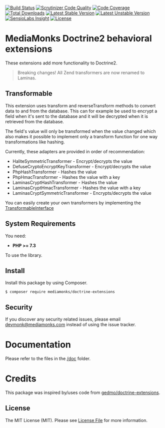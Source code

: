 [![Build Status](https://travis-ci.org/mediamonks/doctrine-extensions.svg?branch=master)](https://travis-ci.org/mediamonks/doctrine-extensions)
[![Scrutinizer Code Quality](https://scrutinizer-ci.com/g/MediaMonks/doctrine-extensions/badges/quality-score.png?b=master)](https://scrutinizer-ci.com/g/mediamonks/doctrine-extensions/?branch=master)
[![Code Coverage](https://scrutinizer-ci.com/g/mediamonks/doctrine-extensions/badges/coverage.png?b=master)](https://scrutinizer-ci.com/g/mediamonks/doctrine-extensions/?branch=master)
[![Total Downloads](https://poser.pugx.org/mediamonks/doctrine-extensions/downloads)](https://packagist.org/packages/mediamonks/doctrine-extensions)
[![Latest Stable Version](https://poser.pugx.org/mediamonks/doctrine-extensions/v/stable)](https://packagist.org/packages/mediamonks/doctrine-extensions)
[![Latest Unstable Version](https://poser.pugx.org/mediamonks/doctrine-extensions/v/unstable)](https://packagist.org/packages/mediamonks/doctrine-extensions)
[![SensioLabs Insight](https://img.shields.io/sensiolabs/i/c42e43fd-9c7b-47e1-8264-3a98961e9236.svg)](https://insight.sensiolabs.com/projects/c69936a4-afbf-4889-8b15-cf041a056d43)
[![License](https://poser.pugx.org/mediamonks/doctrine-extensions/license)](https://packagist.org/packages/mediamonks/doctrine-extensions)

# MediaMonks Doctrine2 behavioral extensions

These extensions add more functionality to Doctrine2.

> Breaking changes! All Zend transformers are now renamed to Laminas.
  
## Transformable

This extension uses transform and reverseTransform methods to convert data to and from the database. This can for example be used to encrypt a field when it's sent to the database and it will be decrypted when it is retrieved from the database.

The field's value will only be transformed when the value changed which also makes it possible to implement only a transform function for one way transformations like hashing.

Currently, these adapters are provided in order of recommendation:

- HaliteSymmetricTransformer - Encrypt/decrypts the value
- DefuseCryptoEncryptKeyTransformer - Encrypt/decrypts the value
- PhpHashTransformer - Hashes the value
- PhpHmacTransformer - Hashes the value with a key
- LaminasCryptHashTransformer - Hashes the value
- LaminasCryptHmacTransformer - Hashes the value with a key
- LaminasCryptSymmetricTransformer - Encrypts/decrypts the value

You can easily create your own transformers by implementing the [TransformableInterface](src/Transformable/Transformer/TransformerInterface.php)

## System Requirements

You need:

- **PHP >= 7.3**

To use the library.

## Install

Install this package by using Composer.

```
$ composer require mediamonks/doctrine-extensions
```

## Security

If you discover any security related issues, please email devmonk@mediamonks.com instead of using the issue tracker.

# Documentation

Please refer to the files in the [/doc](/doc) folder.

# Credits

This package was inspired by/uses code from [gedmo/doctrine-extensions](https://packagist.org/packages/gedmo/doctrine-extensions).

## License

The MIT License (MIT). Please see [License File](LICENSE) for more information.
